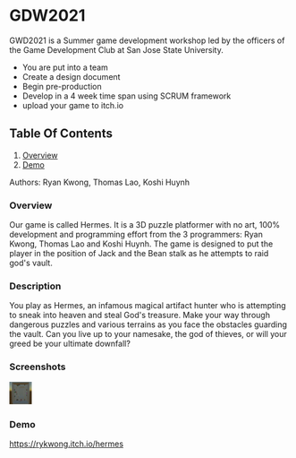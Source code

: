 # GDW2021
  GWD2021 is a Summer game development workshop led by the officers of the Game Development Club at San Jose State University.
  * You are put into a team
  * Create a design document 
  * Begin pre-production
  * Develop in a 4 week time span using SCRUM framework
  * upload your game to itch.io
## Table Of Contents
1. [Overview](#Overview)
2. [Demo](#Demo)

Authors: Ryan Kwong, Thomas Lao, Koshi Huynh

### Overview
  Our game is called Hermes. It is a 3D puzzle platformer with no art, 100% development and programming effort from the 3 programmers: Ryan Kwong, Thomas Lao and Koshi Huynh. The game is designed to put the player in the position of Jack and the Bean stalk as he attempts to raid god's vault.
  
### Description

You play as Hermes, an infamous magical artifact hunter who is attempting to sneak into heaven and steal God's treasure. 
Make your way through dangerous puzzles and various terrains as you face the obstacles guarding the vault. 
Can you live up to your namesake, the god of thieves, or will your greed be your ultimate downfall?  

### Screenshots
<img src="2k9mZv.gif" width="40" height="40" />

 
### Demo

https://rykwong.itch.io/hermes


